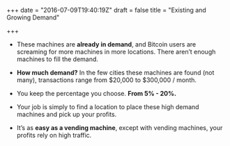 +++
date = "2016-07-09T19:40:19Z"
draft = false
title = "Existing and Growing Demand"

+++

- These machines are **already in demand**, and Bitcoin users are screaming for more machines in more locations. There aren’t enough machines to fill the demand.

- **How much demand?** In the few cities these machines are found (not many), transactions range from $20,000 to $300,000 / month. 

- You keep the percentage you choose. **From 5% - 20%.**

- Your job is simply to find a location to place these high demand machines and pick up your profits.

- It’s as **easy as a vending machine**, except with vending machines, your profits rely on high traffic.